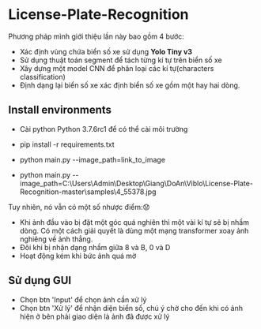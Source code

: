 # License-Plate-Recognition
Phương pháp mình giới thiệu lần này bao gồm 4 bước: <br>

* Xác định vùng chứa biển số xe sử dụng **Yolo Tiny v3** 
* Sử dụng thuật toán segment để tách từng kí tự trên biển số xe
* Xây dựng một model CNN để phân loại các kí tự(characters classification)
* Định dạng lại biển số xe xác định biển số xe gồm một hay hai dòng.

## Install environments
* Cài python Python 3.7.6rc1 để có thể cài môi trường

* pip install -r requirements.txt

* python main.py --image_path=link_to_image 

* python main.py --image_path=C:\Users\Admin\Desktop\Giang\DoAn\Viblo\License-Plate-Recognition-master\samples\4_55378.jpg

Tuy nhiên, nó vẫn có một số nhược điểm::worried:

* Khi ảnh đầu vào bị đặt một góc quá nghiên thì một vài kí tự sẽ bị nhầm dòng. Có một cách giải quyết là dùng một mạng transformer xoay ảnh nghiêng về ảnh thẳng.
* Đôi khi bị nhận dạng nhầm giữa 8 và B, 0 và D
*  Hoạt động kém khi bức ảnh quá mờ

## Sử dụng GUI
   * Chọn btn 'Input' để chọn ảnh cần xử lý
   * Chọn btn 'Xử lý' để nhận diện biển số, chú ý chờ cho đến khi có ảnh hiện ở bên phải giao diện là ảnh đã được xử lý
